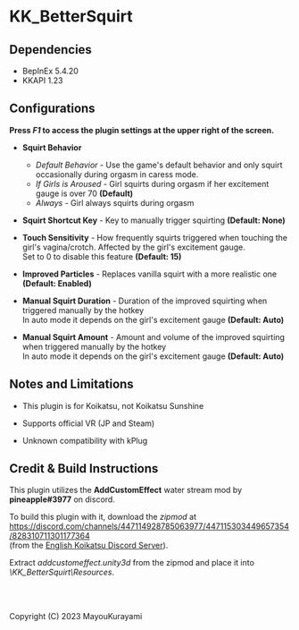 # KK_BetterSquirt

## Dependencies
- BepInEx 5.4.20
- KKAPI 1.23

## Configurations  

**Press *F1* to access the plugin settings at the upper right of the screen.**

- **Squirt Behavior**
  - *Default Behavior* - Use the game's default behavior and only squirt occasionally during orgasm in caress mode.
  - *If Girls is Aroused* - Girl squirts during orgasm if her excitement gauge is over 70 **(Default)**
  - *Always* - Girl always squirts during orgasm


- **Squirt Shortcut Key** - Key to manually trigger squirting **(Default: None)**  

- **Touch Sensitivity** - How frequently squirts triggered when touching the girl's vagina/crotch. Affected by the girl's excitement gauge.  
  Set to 0 to disable this feature **(Default: 15)**

- **Improved Particles** - Replaces vanilla squirt with a more realistic one **(Default: Enabled)**

- **Manual Squirt Duration** - Duration of the improved squirting when triggered manually by the hotkey  
  In auto mode it depends on the girl's excitement gauge **(Default: Auto)**  

- **Manual Squirt Amount** - Amount and volume of the improved squirting when triggered manually by the hotkey  
  In auto mode it depends on the girl's excitement gauge **(Default: Auto)**



## Notes and Limitations
- This plugin is for Koikatsu, not Koikatsu Sunshine

- Supports official VR (JP and Steam)

- Unknown compatibility with kPlug  


## Credit & Build Instructions
This plugin utilizes the **AddCustomEffect** water stream mod by **pineapple#3977** on discord.  

To build this plugin with it, download the *zipmod* at https://discord.com/channels/447114928785063977/447115303449657354/828310711301177364  
(from the [English Koikatsu Discord Server](https://universalhentai.com/)).  

Extract *addcustomeffect.unity3d* from the zipmod and place it into *\KK_BetterSquirt\Resources*.

<br>
<br>

Copyright (C) 2023  MayouKurayami
